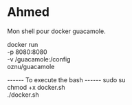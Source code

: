 # Ahmed
Mon shell pour docker guacamole.

docker run \
  -p 8080:8080 \
  -v /guacamole:/config \
  oznu/guacamole 

------ To execute the bash ------
sudo su \
chmod +x docker.sh \
./docker.sh
